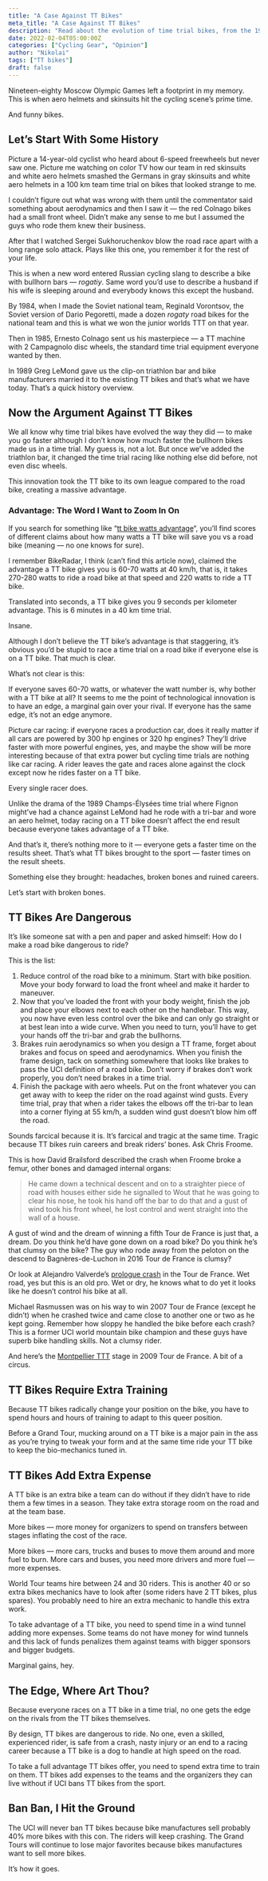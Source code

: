 ```yaml
---
title: "A Case Against TT Bikes"
meta_title: "A Case Against TT Bikes"
description: "Read about the evolution of time trial bikes, from the 1980 Moscow Olympics to modern-day racing, and why these aero machines might be more dangerous than they’re worth."
date: 2022-02-04T05:00:00Z
categories: ["Cycling Gear", "Opinion"]
author: "Nikolai"
tags: ["TT bikes"]
draft: false
---
```


Nineteen-eighty Moscow Olympic Games left a footprint in my memory. This is when aero helmets and skinsuits hit the cycling scene’s prime time.

And funny bikes.

## Let’s Start With Some History

Picture a 14-year-old cyclist who heard about 6-speed freewheels but never saw one. Picture me watching on color TV how our team in red skinsuits and white aero helmets smashed the Germans in gray skinsuits and white aero helmets in a 100 km team time trial on bikes that looked strange to me.

I couldn’t figure out what was wrong with them until the commentator said something about aerodynamics and then I saw it — the red Colnago bikes had a small front wheel. Didn’t make any sense to me but I assumed the guys who rode them knew their business.

After that I watched Sergei Sukhoruchenkov blow the road race apart with a long range solo attack. Plays like this one, you remember it for the rest of your life.

This is when a new word entered Russian cycling slang to describe a bike with bullhorn bars — *rogatiy*. Same word you’d use to describe a husband if his wife is sleeping around and everybody knows this except the husband.

By 1984, when I made the Soviet national team, Reginald Vorontsov, the Soviet version of Dario Pegoretti, made a dozen *rogaty* road bikes for the national team and this is what we won the junior worlds TTT on that year.

Then in 1985, Ernesto Colnago sent us his masterpiece — a TT machine with 2 Campagnolo disc wheels, the standard time trial equipment everyone wanted by then.

In 1989 Greg LeMond gave us the clip-on triathlon bar and bike manufacturers married it to the existing TT bikes and that’s what we have today. That’s a quick history overview.

## Now the Argument Against TT Bikes

We all know why time trial bikes have evolved the way they did — to make you go faster although I don’t know how much faster the bullhorn bikes made us in a time trial. My guess is, not a lot. But once we’ve added the triathlon bar, it changed the time trial racing like nothing else did before, not even disc wheels.

This innovation took the TT bike to its own league compared to the road bike, creating a massive advantage.

### Advantage: The Word I Want to Zoom In On

If you search for something like “[tt bike watts advantage](https://www.google.com/search?q=tt+bike+watts+advantage)“, you’ll find scores of different claims about how many watts a TT bike will save you vs a road bike (meaning — no one knows for sure).

I remember BikeRadar, I think (can’t find this article now), claimed the advantage a TT bike gives you is 60-70 watts at 40 km/h, that is, it takes 270-280 watts to ride a road bike at that speed and 220 watts to ride a TT bike.

Translated into seconds, a TT bike gives you 9 seconds per kilometer advantage. This is 6 minutes in a 40 km time trial.

Insane.

Although I don’t believe the TT bike’s advantage is that staggering, it’s obvious you’d be stupid to race a time trial on a road bike if everyone else is on a TT bike. That much is clear.

What’s not clear is this:

If everyone saves 60-70 watts, or whatever the watt number is, why bother with a TT bike at all? It seems to me the point of technological innovation is to have an edge, a marginal gain over your rival. If everyone has the same edge, it’s not an edge anymore.

Picture car racing: if everyone races a production car, does it really matter if all cars are powered by 300 hp engines or 320 hp engines? They’ll drive faster with more powerful engines, yes, and maybe the show will be more interesting because of that extra power but cycling time trials are nothing like car racing. A rider leaves the gate and races alone against the clock except now he rides faster on a TT bike.

Every single racer does.

Unlike the drama of the 1989 Champs-Élysées time trial where Fignon might’ve had a chance against LeMond had he rode with a tri-bar and wore an aero helmet, today racing on a TT bike doesn’t affect the end result because everyone takes advantage of a TT bike.

And that’s it, there’s nothing more to it — everyone gets a faster time on the results sheet. That’s what TT bikes brought to the sport — faster times on the result sheets.

Something else they brought: headaches, broken bones and ruined careers.

Let’s start with broken bones.

## TT Bikes Are Dangerous

It’s like someone sat with a pen and paper and asked himself: How do I make a road bike dangerous to ride?

This is the list:

1. Reduce control of the road bike to a minimum. Start with bike position. Move your body forward to load the front wheel and make it harder to maneuver.
2. Now that you’ve loaded the front with your body weight, finish the job and place your elbows next to each other on the handlebar. This way, you now have even less control over the bike and can only go straight or at best lean into a wide curve. When you need to turn, you’ll have to get your hands off the tri-bar and grab the bullhorns.
3. Brakes ruin aerodynamics so when you design a TT frame, forget about brakes and focus on speed and aerodynamics. When you finish the frame design, tack on something somewhere that looks like brakes to pass the UCI definition of a road bike. Don’t worry if brakes don’t work properly, you don’t need brakes in a time trial.
4. Finish the package with aero wheels. Put on the front whatever you can get away with to keep the rider on the road against wind gusts. Every time trial, pray that when a rider takes the elbows off the tri-bar to lean into a corner flying at 55 km/h, a sudden wind gust doesn’t blow him off the road.

Sounds farcical because it is. It’s farcical and tragic at the same time. Tragic because TT bikes ruin careers and break riders’ bones. Ask Chris Froome.

This is how David Brailsford described the crash when Froome broke a femur, other bones and damaged internal organs:

> He came down a technical descent and on to a straighter piece of road with houses either side he signalled to Wout that he was going to clear his nose, he took his hand off the bar to do that and a gust of wind took his front wheel, he lost control and went straight into the wall of a house.

A gust of wind and the dream of winning a fifth Tour de France is just that, a dream. Do you think he’d have gone down on a road bike? Do you think he’s that clumsy on the bike? The guy who rode away from the peloton on the descend to Bagnères-de-Luchon in 2016 Tour de France is clumsy?

Or look at Alejandro Valverde’s [prologue crash](https://youtu.be/Sm7eWRrs2Vo) in the Tour de France. Wet road, yes but this is an old pro. Wet or dry, he knows what to do yet it looks like he doesn’t control his bike at all.

Michael Rasmussen was on his way to win 2007 Tour de France (except he didn’t) when he crashed twice and came close to another one or two as he kept going. Remember how sloppy he handled the bike before each crash? This is a former UCI world mountain bike champion and these guys have superb bike handling skills. Not a clumsy rider.

And here’s the [Montpellier TTT](https://youtu.be/YkavqwWZRg0?t=1088) stage in 2009 Tour de France. A bit of a circus.

## TT Bikes Require Extra Training

Because TT bikes radically change your position on the bike, you have to spend hours and hours of training to adapt to this queer position.

Before a Grand Tour, mucking around on a TT bike is a major pain in the ass as you’re trying to tweak your form and at the same time ride your TT bike to keep the bio-mechanics tuned in.

## TT Bikes Add Extra Expense

A TT bike is an extra bike a team can do without if they didn’t have to ride them a few times in a season. They take extra storage room on the road and at the team base.

More bikes — more money for organizers to spend on transfers between stages inflating the cost of the race.

More bikes — more cars, trucks and buses to move them around and more fuel to burn. More cars and buses, you need more drivers and more fuel — more expenses.

World Tour teams hire between 24 and 30 riders. This is another 40 or so extra bikes mechanics have to look after (some riders have 2 TT bikes, plus spares). You probably need to hire an extra mechanic to handle this extra work.

To take advantage of a TT bike, you need to spend time in a wind tunnel adding more expenses. Some teams do not have money for wind tunnels and this lack of funds penalizes them against teams with bigger sponsors and bigger budgets.

Marginal gains, hey.

## The Edge, Where Art Thou?

Because everyone races on a TT bike in a time trial, no one gets the edge on the rivals from the TT bikes themselves.

By design, TT bikes are dangerous to ride. No one, even a skilled, experienced rider, is safe from a crash, nasty injury or an end to a racing career because a TT bike is a dog to handle at high speed on the road.

To take a full advantage TT bikes offer, you need to spend extra time to train on them. TT bikes add expenses to the teams and the organizers they can live without if UCI bans TT bikes from the sport.

## Ban Ban, I Hit the Ground

The UCI will never ban TT bikes because bike manufactures sell probably 40% more bikes with this con. The riders will keep crashing. The Grand Tours will continue to lose major favorites because bikes manufactures want to sell more bikes.

It’s how it goes.